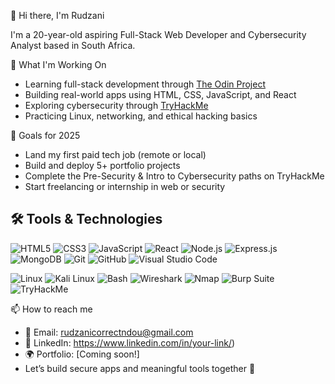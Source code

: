  👋 Hi there, I'm Rudzani

I'm a 20-year-old aspiring  Full-Stack Web Developer and Cybersecurity Analyst based in South Africa.

🚀 What I'm Working On
- Learning full-stack development through [The Odin Project](https://www.theodinproject.com/)
- Building real-world apps using HTML, CSS, JavaScript, and React
- Exploring cybersecurity through [TryHackMe](https://tryhackme.com/)
- Practicing Linux, networking, and ethical hacking basics

🎯 Goals for 2025
- Land my first paid tech job (remote or local)
- Build and deploy 5+ portfolio projects
- Complete the Pre-Security & Intro to Cybersecurity paths on TryHackMe
- Start freelancing or internship in web or security

## 🛠️ Tools & Technologies

<!-- 💻 Full-Stack Development (Odin Project) -->
![HTML5](https://img.shields.io/badge/-HTML5-orange?style=flat&logo=html5)
![CSS3](https://img.shields.io/badge/-CSS3-blue?style=flat&logo=css3)
![JavaScript](https://img.shields.io/badge/-JavaScript-yellow?style=flat&logo=javascript)
![React](https://img.shields.io/badge/-React-black?style=flat&logo=react)
![Node.js](https://img.shields.io/badge/-Node.js-green?style=flat&logo=node.js)
![Express.js](https://img.shields.io/badge/-Express.js-lightgrey?style=flat&logo=express)
![MongoDB](https://img.shields.io/badge/-MongoDB-darkgreen?style=flat&logo=mongodb)
![Git](https://img.shields.io/badge/-Git-orange?style=flat&logo=git)
![GitHub](https://img.shields.io/badge/-GitHub-black?style=flat&logo=github)
![Visual Studio Code](https://img.shields.io/badge/-VS_Code-blue?style=flat&logo=visualstudiocode)

<!-- 🔐 Cybersecurity (TryHackMe) -->
![Linux](https://img.shields.io/badge/-Linux-black?style=flat&logo=linux)
![Kali Linux](https://img.shields.io/badge/-Kali_Linux-purple?style=flat&logo=kalilinux)
![Bash](https://img.shields.io/badge/-Bash-grey?style=flat&logo=gnubash)
![Wireshark](https://img.shields.io/badge/-Wireshark-lightblue?style=flat&logo=wireshark)
![Nmap](https://img.shields.io/badge/-Nmap-darkblue?style=flat)
![Burp Suite](https://img.shields.io/badge/-Burp_Suite-orange?style=flat)
![TryHackMe](https://img.shields.io/badge/-TryHackMe-red?style=flat&logo=tryhackme)

📫 How to reach me
- 📧 Email: rudzanicorrectndou@gmail.com
- 💼 LinkedIn: https://www.linkedin.com/in/your-link/) 
- 🌍 Portfolio: [Coming soon!]
- Let’s build secure apps and meaningful tools together 🚀
